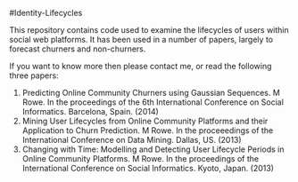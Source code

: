 #Identity-Lifecycles

This repository contains code used to examine the lifecycles of users within social web platforms. It has been used in a number of papers, largely to forecast churners and non-churners.

If you want to know more then please contact me, or read the following three papers:  

1. Predicting Online Community Churners using Gaussian Sequences. M Rowe. In the proceedings of the 6th International Conference on Social Informatics. Barcelona, Spain. (2014)
2. Mining User Lifecycles from Online Community Platforms and their Application to Churn Prediction. M Rowe. In the proceeedings of the International Conference on Data Mining. Dallas, US. (2013)
3. Changing with Time: Modelling and Detecting User Lifecycle Periods in Online Community Platforms. M Rowe. In the proceedings of the International Conference on Social Informatics. Kyoto, Japan. (2013)
